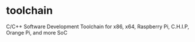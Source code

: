 # toolchain
C/C++ Software Development Toolchain for x86, x64, Raspberry Pi, C.H.I.P, Orange Pi, and more SoC
